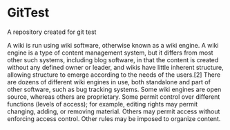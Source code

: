 # GitTest
A repository created for git test


A wiki is run using wiki software, otherwise known as a wiki engine. A wiki engine is a type of content management system, but it differs from most other such systems, including blog software, in that the content is created without any defined owner or leader, and wikis have little inherent structure, allowing structure to emerge according to the needs of the users.[2] There are dozens of different wiki engines in use, both standalone and part of other software, such as bug tracking systems. Some wiki engines are open source, whereas others are proprietary. Some permit control over different functions (levels of access); for example, editing rights may permit changing, adding, or removing material. Others may permit access without enforcing access control. Other rules may be imposed to organize content.
